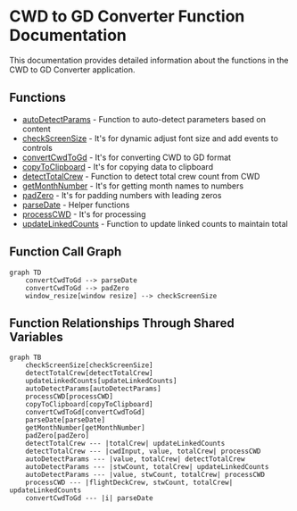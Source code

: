 # CWD to GD Converter Function Documentation

This documentation provides detailed information about the functions in the CWD to GD Converter application.

## Functions

- [autoDetectParams](./autoDetectParams.md) - Function to auto-detect parameters based on content
- [checkScreenSize](./checkScreenSize.md) - It's for dynamic adjust font size and add events to controls
- [convertCwdToGd](./convertCwdToGd.md) - It's for converting CWD to GD format
- [copyToClipboard](./copyToClipboard.md) - It's for copying data to clipboard
- [detectTotalCrew](./detectTotalCrew.md) - Function to detect total crew count from CWD
- [getMonthNumber](./getMonthNumber.md) - It's for getting month names to numbers
- [padZero](./padZero.md) - It's for padding numbers with leading zeros
- [parseDate](./parseDate.md) - Helper functions
- [processCWD](./processCWD.md) - It's for processing
- [updateLinkedCounts](./updateLinkedCounts.md) - Function to update linked counts to maintain total

## Function Call Graph

```mermaid
graph TD
    convertCwdToGd --> parseDate
    convertCwdToGd --> padZero
    window_resize[window resize] --> checkScreenSize
```

## Function Relationships Through Shared Variables

```mermaid
graph TB
    checkScreenSize[checkScreenSize]
    detectTotalCrew[detectTotalCrew]
    updateLinkedCounts[updateLinkedCounts]
    autoDetectParams[autoDetectParams]
    processCWD[processCWD]
    copyToClipboard[copyToClipboard]
    convertCwdToGd[convertCwdToGd]
    parseDate[parseDate]
    getMonthNumber[getMonthNumber]
    padZero[padZero]
    detectTotalCrew --- |totalCrew| updateLinkedCounts
    detectTotalCrew --- |cwdInput, value, totalCrew| processCWD
    autoDetectParams --- |value, totalCrew| detectTotalCrew
    autoDetectParams --- |stwCount, totalCrew| updateLinkedCounts
    autoDetectParams --- |value, stwCount, totalCrew| processCWD
    processCWD --- |flightDeckCrew, stwCount, totalCrew| updateLinkedCounts
    convertCwdToGd --- |i| parseDate
```
